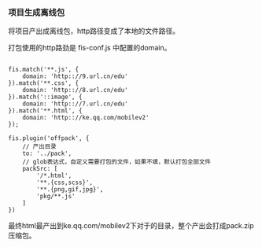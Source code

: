 ### 项目生成离线包

将项目产出成离线包，http路径变成了本地的文件路径。

打包使用的http路劲是 fis-conf.js 中配置的domain。
```

fis.match('**.js', {
    domain: 'http:://9.url.cn/edu'
}).match('**.css', {
    domain: 'http:://8.url.cn/edu'
}).match('::image', {
    domain: 'http:://7.url.cn/edu'
}).match('**.html', {
    domain: 'http:://ke.qq.com/mobilev2'
});

fis.plugin('offpack', {
    // 产出目录
    to: '../pack',
    // glob表达式，自定义需要打包的文件，如果不填，默认打包全部文件
    packSrc: [
        '/*.html',
        '**.{css,scss}',
        '**.{png,gif,jpg}',
        'pkg/**.js'
    ]
})
```

最终html最产出到ke.qq.com/mobilev2下对于的目录，整个产出会打成pack.zip压缩包。

